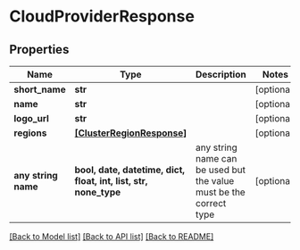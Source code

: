 # CloudProviderResponse


## Properties
Name | Type | Description | Notes
------------ | ------------- | ------------- | -------------
**short_name** | **str** |  | [optional] 
**name** | **str** |  | [optional] 
**logo_url** | **str** |  | [optional] 
**regions** | [**[ClusterRegionResponse]**](ClusterRegionResponse.md) |  | [optional] 
**any string name** | **bool, date, datetime, dict, float, int, list, str, none_type** | any string name can be used but the value must be the correct type | [optional]

[[Back to Model list]](../README.md#documentation-for-models) [[Back to API list]](../README.md#documentation-for-api-endpoints) [[Back to README]](../README.md)


